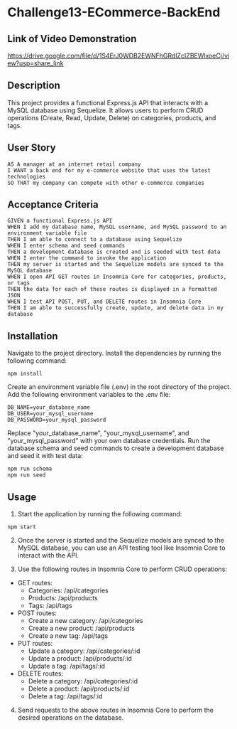 # Challenge13-ECommerce-BackEnd
## Link of Video Demonstration
https://drive.google.com/file/d/1S4ErJ0WDB2EWNFhGRdlZcIZBEWlxoeCj/view?usp=share_link

## Description
This project provides a functional Express.js API that interacts with a MySQL database using Sequelize. It allows users to perform CRUD operations (Create, Read, Update, Delete) on categories, products, and tags.

## User Story 
```
AS A manager at an internet retail company
I WANT a back end for my e-commerce website that uses the latest technologies
SO THAT my company can compete with other e-commerce companies
```

## Acceptance Criteria

```
GIVEN a functional Express.js API
WHEN I add my database name, MySQL username, and MySQL password to an environment variable file
THEN I am able to connect to a database using Sequelize
WHEN I enter schema and seed commands
THEN a development database is created and is seeded with test data
WHEN I enter the command to invoke the application
THEN my server is started and the Sequelize models are synced to the MySQL database
WHEN I open API GET routes in Insomnia Core for categories, products, or tags
THEN the data for each of these routes is displayed in a formatted JSON
WHEN I test API POST, PUT, and DELETE routes in Insomnia Core
THEN I am able to successfully create, update, and delete data in my database
```

## Installation 
Navigate to the project directory.
Install the dependencies by running the following command:
```
npm install
```
Create an environment variable file (.env) in the root directory of the project.
Add the following environment variables to the .env file:

```
DB_NAME=your_database_name
DB_USER=your_mysql_username
DB_PASSWORD=your_mysql_password
```
Replace "your_database_name", "your_mysql_username", and "your_mysql_password" with your own database credentials.
Run the database schema and seed commands to create a development database and seed it with test data:

```
npm run schema
npm run seed
```
## Usage 
1. Start the application by running the following command:
```
npm start
````
2. Once the server is started and the Sequelize models are synced to the MySQL database, you can use an API testing tool like Insomnia Core to interact with the API.

3. Use the following routes in Insomnia Core to perform CRUD operations:
- GET routes:
    - Categories: /api/categories
    - Products: /api/products
    - Tags: /api/tags
- POST routes:
    - Create a new category: /api/categories
    - Create a new product: /api/products
    - Create a new tag: /api/tags
- PUT routes:
    - Update a category: /api/categories/:id
    - Update a product: /api/products/:id
    - Update a tag: /api/tags/:id
- DELETE routes:
    - Delete a category: /api/categories/:id
    - Delete a product: /api/products/:id
    - Delete a tag: /api/tags/:id

4. Send requests to the above routes in Insomnia Core to perform the desired operations on the database.